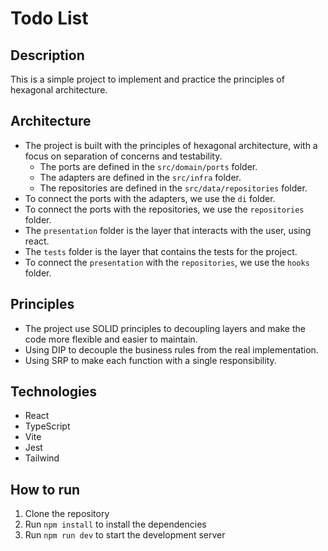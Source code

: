 # Todo List

## Description

This is a simple project to implement and practice the principles of hexagonal architecture.

## Architecture

- The project is built with the principles of hexagonal architecture, with a focus on separation of concerns and testability.
  - The ports are defined in the `src/domain/ports` folder.
  - The adapters are defined in the `src/infra` folder.
  - The repositories are defined in the `src/data/repositories` folder.
- To connect the ports with the adapters, we use the `di` folder.
- To connect the ports with the repositories, we use the `repositories` folder.
- The `presentation` folder is the layer that interacts with the user, using react.
- The `tests` folder is the layer that contains the tests for the project.
- To connect the `presentation` with the `repositories`, we use the `hooks` folder.

## Principles

- The project use SOLID principles to decoupling layers and make the code more flexible and easier to maintain.
- Using DIP to decouple the business rules from the real implementation.
- Using SRP to make each function with a single responsibility.

## Technologies

- React
- TypeScript
- Vite
- Jest
- Tailwind

## How to run

1. Clone the repository
2. Run `npm install` to install the dependencies
3. Run `npm run dev` to start the development server
